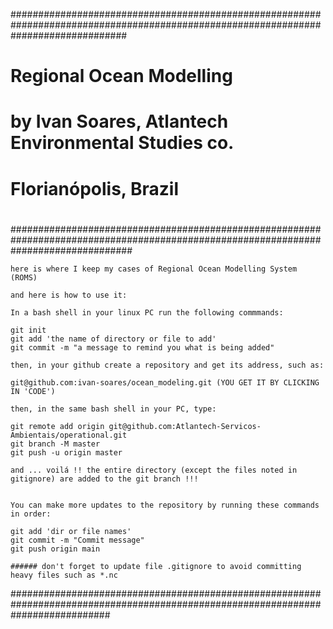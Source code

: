 #####################################################################################################################################
#
#            Regional Ocean Modelling
#
#                                          by Ivan Soares, Atlantech Environmental Studies co.
#                                                        
#                                                                       Florianópolis, Brazil
#
######################################################################################################################################

	here is where I keep my cases of Regional Ocean Modelling System (ROMS)

	and here is how to use it:

	In a bash shell in your linux PC run the following commmands:

	git init
	git add 'the name of directory or file to add'
	git commit -m "a message to remind you what is being added"

	then, in your github create a repository and get its address, such as:

	git@github.com:ivan-soares/ocean_modeling.git (YOU GET IT BY CLICKING IN 'CODE')

	then, in the same bash shell in your PC, type:

	git remote add origin git@github.com:Atlantech-Servicos-Ambientais/operational.git
	git branch -M master
	git push -u origin master

	and ... voilá !! the entire directory (except the files noted in gitignore) are added to the git branch !!!


	You can make more updates to the repository by running these commands in order:

	git add 'dir or file names'
	git commit -m "Commit message"
	git push origin main

	###### don't forget to update file .gitignore to avoid committing heavy files such as *.nc




##################################################################################################################################
